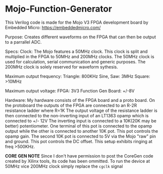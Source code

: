 # Mojo-Function-Generator
This Verilog code is made for the Mojo V3 FPGA development board by Embedded Micro: https://embeddedmicro.com/

Purpose:
  Creates different waveforms on the FPGA that can then be output to a parrallel ADC.

Specs:
  Clock:
    The Mojo features a 50MHz clock. This clock is split and multiplied in the FPGA to 50MHz and 200MHz clocks. The 50MHz clock is used for calculation, serial communication and generic purposes. The 200MHz clock is solely reserved for waveform sythesis.

  Maximum output frequency:
   Triangle: 800KHz
   Sine, Saw: 3MHz
   Square: >10MHz

  Maximum output voltage:
    FPGA: 3V3
    Function Gen Board: +/-8V

Hardware:
  My hardware consists of the FPGA board and a proto board. 
  On the protoboard the outputs of the FPGA are connected to an R-2R resistance ladder where R=1K
  The output voltage of the resistance ladder is then connected to the non-inverting input of an LT1363 opamp which is connected to +/- 12V
  The inverting input is connected to a 10K(20K may be better) potentiometer. One terminal of this pot is connected to the opamp output while the other is connected to another 10K pot. This pot controls the opamp gain.
  The second 10K pot is connected to 5V via the Mojo "raw" pin and ground. This pot controls the DC offset.
  This setup exhibits ringing at freq >500KHz.

**CORE GEN NOTE** Since I don't have permission to post the CoreGen code created by Xilinx tools, its code has been ommitted. To run the device at 50MHz vice 200MHz clock simply replace the <code>cgclk</code> signal
